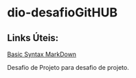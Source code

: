 # dio-desafioGitHUB
## Links Úteis:
[Basic Syntax MarkDown](https://www.markdownguide.org/basic-syntax/)

Desafio de Projeto para desafio de projeto.
